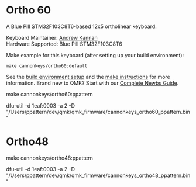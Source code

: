 # Ortho 60

A Blue Pill STM32F103C8T6-based 12x5 ortholinear keyboard.

Keyboard Maintainer: [Andrew Kannan](https://github.com/awkannan1)  
Hardware Supported: Blue Pill STM32F103C8T6  

Make example for this keyboard (after setting up your build environment):

    make cannonkeys/ortho60:default

See the [build environment setup](https://docs.qmk.fm/#/getting_started_build_tools) and the [make instructions](https://docs.qmk.fm/#/getting_started_make_guide) for more information. Brand new to QMK? Start with our [Complete Newbs Guide](https://docs.qmk.fm/#/newbs).

make cannonkeys/ortho60:ppattern

dfu-util -d 1eaf:0003 -a 2 -D "/Users/ppattern/dev/qmk/qmk_firmware/cannonkeys_ortho60_ppattern.bin"

# Ortho48

make cannonkeys/ortho48:ppattern

dfu-util -d 1eaf:0003 -a 2 -D "/Users/ppattern/dev/qmk/qmk_firmware/cannonkeys_ortho48_ppattern.bin"
